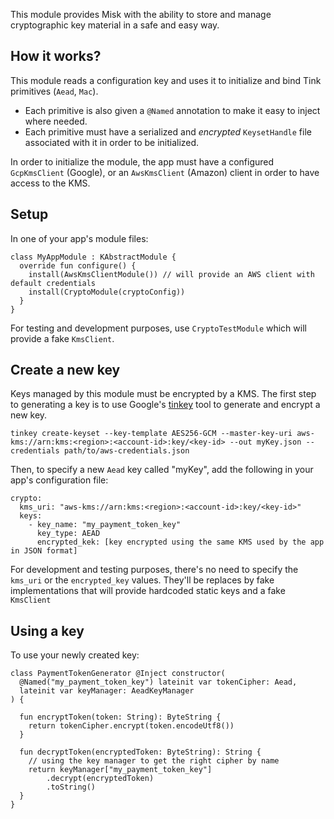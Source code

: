 This module provides Misk with the ability to store and manage cryptographic key material in a
safe and easy way.

How it works?
-----
This module reads a configuration key and uses it to initialize and bind Tink primitives (`Aead`, `Mac`).
- Each primitive is also given a `@Named` annotation to make it easy to inject where needed.
- Each primitive must have a serialized and *encrypted* `KeysetHandle` 
file associated with it in order to be initialized.

In order to initialize the module, the app must have a configured `GcpKmsClient` (Google),
or an `AwsKmsClient` (Amazon) client in order to have access to the KMS.

Setup
-----
In one of your app's module files:
```$kotlin
class MyAppModule : KAbstractModule {
  override fun configure() {
    install(AwsKmsClientModule()) // will provide an AWS client with default credentials
    install(CryptoModule(cryptoConfig))
  }
}
```
For testing and development purposes, use `CryptoTestModule` which will provide a fake `KmsClient`.

Create a new key
-----
Keys managed by this module must be encrypted by a KMS.
The first step to generating a key is to use Google's 
[tinkey](https://github.com/google/tink/blob/master/docs/TINKEY.md) tool to generate and encrypt a new key.
```
tinkey create-keyset --key-template AES256-GCM --master-key-uri aws-kms://arn:kms:<region>:<account-id>:key/<key-id> --out myKey.json --credentials path/to/aws-credentials.json
```
Then, to specify a new `Aead` key called "myKey", add the following in your app's configuration file:
```$yaml
crypto:
  kms_uri: "aws-kms://arn:kms:<region>:<account-id>:key/<key-id>"
  keys:
    - key_name: "my_payment_token_key"
      key_type: AEAD
      encrypted_kek: [key encrypted using the same KMS used by the app in JSON format] 
``` 
For development and testing purposes, there's no need to specify the `kms_uri` or the `encrypted_key` values.
They'll be replaces by fake implementations that will provide hardcoded static keys and a fake `KmsClient`
  
Using a key
-----
To use your newly created key:
```$kotlin
class PaymentTokenGenerator @Inject constructor(
  @Named("my_payment_token_key") lateinit var tokenCipher: Aead,
  lateinit var keyManager: AeadKeyManager
) {
  
  fun encryptToken(token: String): ByteString {
    return tokenCipher.encrypt(token.encodeUtf8())
  }
  
  fun decryptToken(encryptedToken: ByteString): String {
    // using the key manager to get the right cipher by name
    return keyManager["my_payment_token_key"]
        .decrypt(encryptedToken)
        .toString()
  }
}
```